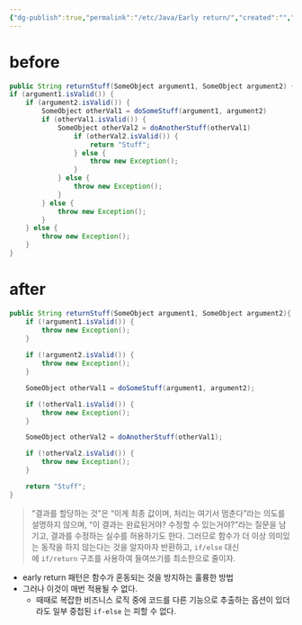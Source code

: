 ```yaml
---
{"dg-publish":true,"permalink":"/etc/Java/Early return/","created":"","updated":""}
---
```




# before

```java
public String returnStuff(SomeObject argument1, SomeObject argument2) {
if (argument1.isValid()) {
	if (argument2.isValid()) {
		SomeObject otherVal1 = doSomeStuff(argument1, argument2)
		if (otherVal1.isValid()) {
			SomeObject otherVal2 = doAnotherStuff(otherVal1)
				if (otherVal2.isValid()) {
					return "Stuff";
				} else {
					throw new Exception();
				}
			} else {
				throw new Exception();
			}
		} else {
			throw new Exception();
		}
	} else {
		throw new Exception();
	}
}
```
# after

```java
public String returnStuff(SomeObject argument1, SomeObject argument2){
	if (!argument1.isValid()) {
		throw new Exception();
	}
	
	if (!argument2.isValid()) {
		throw new Exception();
	}

	SomeObject otherVal1 = doSomeStuff(argument1, argument2);

	if (!otherVal1.isValid()) {
		throw new Exception();
	}

	SomeObject otherVal2 = doAnotherStuff(otherVal1);

	if (!otherVal2.isValid()) {
		throw new Exception();
	}

	return "Stuff";
}
```

> "결과를 할당하는 것”은 “이게 최종 값이며, 처리는 여기서 멈춘다”라는 의도를 설명하지 않으며, “이 결과는 완료된거야? 수정할 수 있는거야?”라는 질문을 남기고, 결과를 수정하는 실수를 허용하기도 한다. 그러므로 함수가 더 이상 의미있는 동작을 하지 않는다는 것을 알자마자 반환하고, `if/else` 대신에 `if/return` 구조를 사용하여 들여쓰기를 최소한으로 줄이자.

- early return 패턴은 함수가 혼동되는 것을 방지하는 훌륭한 방법
- 그러나 이것이 매번 적용될 수 없다.
	- 때때로 복잡한 비즈니스 로직 중에 코드를 다른 기능으로 추출하는 옵션이 있더라도 일부 중첩된 `if-else` 는 피할 수 없다.